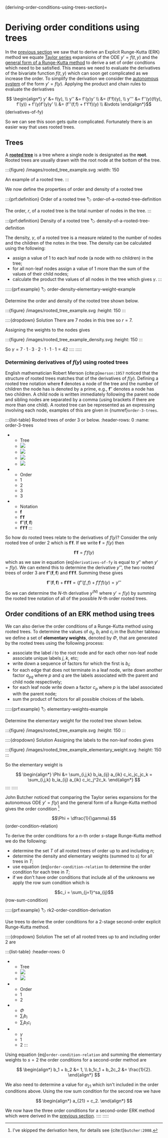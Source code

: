 (deriving-order-conditions-using-trees-section)=

# Deriving order conditions using trees

In the [previous section](rk2-derivation-section) we saw that to derive an Explicit Runge-Kutta (ERK) method we equate [Taylor series](taylor-series-section) expansions of the ODE $y'=f(t,y)$ and the [general form of a Runge-Kutta method](general-form-of-a-RK-method-section) to derive a set of order condtions which need to be satisfied. This means we need to evaluate the derivatives of the bivariate function $f(t,y)$ which can soon get complicated as we increase the order. To simplify the derivation we consider the <a href="https://en.wikipedia.org/wiki/Autonomous_system_(mathematics)" target="_blank">autonomous system</a> of the form $y'=f(y)$. Applying the product and chain rules to evaluate the derivatives

$$ \begin{align*}
    y' &= f(y), \\
    y'' &= f'(y)y' \\
    &= (f'f)(y), \\
    y''' &= f''(y)(f(y), f'(y)) + f'(y)f'(y)y' \\
    &= (f''(f,f) + f'f'f)(y) \\
    &\vdots
\end{align*}$$ (derivatives-of-fy)

So we can see this soon gets quite complicated. Fortunately there is an easier way that uses rooted trees.

## Trees

A <a href="https://en.wikipedia.org/wiki/Tree_(graph_theory)#Rooted_tree" target="_blank">**rooted tree**</a> is a tree where a single node is designated as the **root**. Rooted trees are usually drawn with the root node at the bottom of the tree.

:::{figure} /images/rooted_tree_example.svg
:width: 150

An example of a rooted tree.
:::

We now define the properties of order and density of a rooted tree

:::{prf:definition} Order of a rooted tree
:label: order-of-a-rooted-tree-definition

The order, $r$, of a rooted tree is the total number of nodes in the tree.
:::

:::{prf:definition} Density of a rooted tree
:label: density-of-a-rooted-tree-definition

The density, $\gamma$, of a rooted tree is a measure related to the number of nodes and the children of the notes in the tree. The density can be calculated using the following:

- assign a value of 1 to each leaf node (a node with no children) in the tree;
- for all non-leaf nodes assign a value of 1 more than the sum of the values of their child nodes;
- calculate the product the values of all nodes in the tree which gives $\gamma$.
:::

:::::{prf:example}
:label: order-density-elementary-weight-example

Determine the order and density of the rooted tree shown below.

:::{figure} /images/rooted_tree_example.svg
:height: 150
:::

::::{dropdown} Solution
There are 7 nodes in this tree so $r=7$.

Assigning the weights to the nodes gives

:::{figure} /images/rooted_tree_example_density.svg
:height: 150
:::

So $\gamma = 7 \cdot 1 \cdot 3 \cdot 2 \cdot 1 \cdot 1 \cdot 1 = 42$
::::
:::::

### Determining derivatives of $f(y)$ using rooted trees

 English mathematician Robert Merson {cite:p}`merson:1957` noticed that the structure of rooted trees matches that of the derivatives of $f(y)$. Defining a rooted tree notation where $\mathbf{f}$ denotes a node of the tree and the number of children the node has is denoted by a prime, e.g., $\mathbf{f}''$ denotes a node has two children. A child node is written immediately following the parent node and sibling nodes are separated by a comma (using brackets if there are more than one child). A rooted tree can be represented as an expressing involving each node, examples of this are given in {numref}`order-3-trees`.

:::{list-table} Rooted trees of order 3 or below.
:header-rows: 0
:name: order-3-trees

* - Tree
  - ![](/images/rooted_tree_f.svg)
  - ![](/images/rooted_tree_fdashf.svg)
  - ![](/images/rooted_tree_fdashdashff.svg)
  - ![](/images/rooted_tree_fdashfdashf.svg)
* - Order
  - 1
  - 2 
  - 3
  - 3
* - Notation
  - $\mathbf{f}$
  - $\mathbf{f}'\mathbf{f}$
  - $\mathbf{f}''(\mathbf{f},\mathbf{f})$
  - $\mathbf{f}'\mathbf{f}'\mathbf{f}$
:::

So how do rooted trees relate to the derivatives of $f(y)$? Consider the only rooted tree of order 2 which is $\mathbf{f}'\mathbf{f}$. If we write $\mathbf{f} = f(y)$ then

$$\mathbf{f}'\mathbf{f} = f'f(y)$$

which as we saw in equation {eq}`derivatives-of-fy` is equal to $y''$ when $y' = f(y)$. We can extend this to determine the derivative $y'''$, the two rooted trees of order 3 are $\mathbf{f}''(\mathbf{f},\mathbf{f})$ and $\mathbf{f}'\mathbf{f}'\mathbf{f}$. Summing these gives

$$ \mathbf{f}''(\mathbf{f},\mathbf{f}) + \mathbf{f}'\mathbf{f}'\mathbf{f} = (f''(f,f) + f'f'f)(y) = y'''$$

So we can determine the $N$-th derivative $y^{(N)}$ where $y'=f(y)$ by summing the rooted tree notation of all of the possible $N$-th order rooted trees.

## Order conditions of an ERK method using trees

We can also derive the order conditions of a Runge-Kutta method using rooted trees. To determine the values of $a_{ij}$, $b_i$ and $c_i$ in the Butcher tableau we define a set of **elementary weights**, denoted by $\Phi$, that are generated by the rooted trees using the following process:

- associate the label $i$ to the root node and for each other non-leaf node associate unique labels $j$, $k$, etc;
- write down a sequence of factors for which the first is $b_i$;
- for each edge that does not terminate in a leaf node, write down another factor $a_{pq}$ where $p$ and $q$ are the labels associated with the parent and child node respectively;
- for each leaf node write down a factor $c_p$ where $p$ is the label associated with the parent node;
- sum the product of factors for all possible choices of the labels.

:::::{prf:example}
:label: elementary-weights-example

Determine the elementary weight for the rooted tree shown below.

:::{figure} /images/rooted_tree_example.svg
:height: 150
:::

::::{dropdown} Solution
Assigning the labels to the non-leaf nodes gives

:::{figure} /images/rooted_tree_example_elementary_weight.svg
:height: 150
:::

So the elementary weight is

$$ \begin{align*}
    \Phi &= \sum_{i,j,k} b_ia_{ij} a_{ik} c_ic_jc_jc_k
    =  \sum_{i,j,k} b_ia_{ij} a_{ik} c_ic_j^2c_k.
\end{align*} $$
::::
:::::

John Butcher noticed that comparing the Taylor series expansions for the autonomous ODE $y'=f(y)$ and the general form of a Runge-Kutta method gives the order condition [^1]

[^1]: I've skipped the derivation here, for details see {cite:t}`butcher:2008`.

$$\Phi = \dfrac{1}{\gamma}.$$(order-condition-relation)

To derive the order conditions for a $n$-th order $s$-stage Runge-Kutta method we do the following:

- determine the set $T$ of all rooted trees of order up to and including $n$;
- determine the density and elementary weights (summed to $s$) for all trees in $T$;
- use equation {eq}`order-condition-relation` to determine the order condition for each tree in $T$;
- if we don't have order conditions that include all of the unknowns we apply the row sum condition which is

$$c_i = \sum_{j=1}^sa_{ij}$$(row-sum-condition)

:::::{prf:example}
:label: rk2-order-condition-derivation

Use trees to derive the order conditions for a 2-stage second-order explicit Runge-Kutta method.

::::{dropdown} Solution
The set of all rooted trees up to and including order 2 are

:::{list-table}
:header-rows: 0

* - Tree
  - ![](images/../../images/tree_1.svg)
  - ![](images/../../images/tree_2.svg)
* - Order
  - 1
  - 2
* - $\Phi$
  - $\displaystyle\sum_i b_i$
  - $\displaystyle\sum_i b_i c_i$
* - $\gamma$
  - 1
  - 2 
:::

Using equation {eq}`order-condition-relation` and summing the elementary weights to $s=2$ the order conditions for a second-order method are

$$ \begin{align*}
    b_1 + b_2 &= 1, \\
    b_1c_1 + b_2c_2 &= \frac{1}{2}.
\end{align*} $$

We also need to determine a value for $a_{21}$ which isn't included in the order conditions above. Using the row sum condition for the second row we have 

$$ \begin{align*}
    a_{21} = c_2.
\end{align*} $$

We now have the three order conditions for a second-order ERK method which were derived in the [previous section](rk2-derivation-section).
::::
:::::
